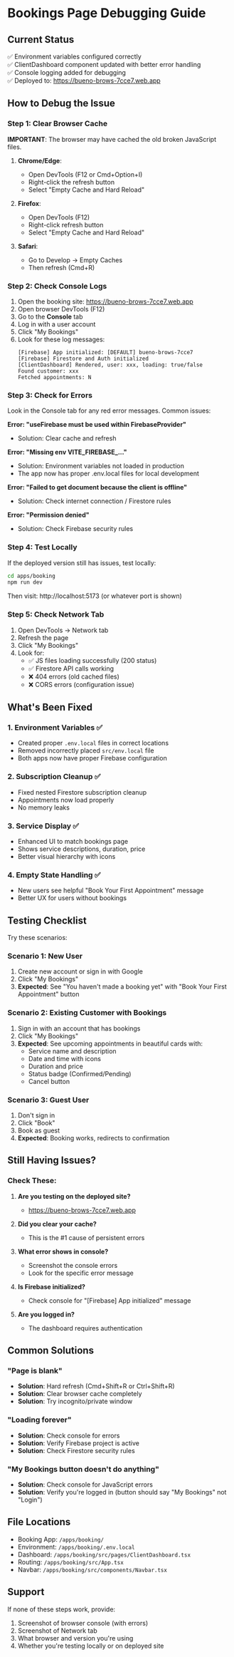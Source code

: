 # Bookings Page Debugging Guide

## Current Status
✅ Environment variables configured correctly  
✅ ClientDashboard component updated with better error handling  
✅ Console logging added for debugging  
✅ Deployed to: https://bueno-brows-7cce7.web.app  

## How to Debug the Issue

### Step 1: Clear Browser Cache
**IMPORTANT**: The browser may have cached the old broken JavaScript files.

1. **Chrome/Edge**:
   - Open DevTools (F12 or Cmd+Option+I)
   - Right-click the refresh button
   - Select "Empty Cache and Hard Reload"

2. **Firefox**:
   - Open DevTools (F12)
   - Right-click refresh button
   - Select "Empty Cache and Hard Reload"

3. **Safari**:
   - Go to Develop → Empty Caches
   - Then refresh (Cmd+R)

### Step 2: Check Console Logs
1. Open the booking site: https://bueno-brows-7cce7.web.app
2. Open browser DevTools (F12)
3. Go to the **Console** tab
4. Log in with a user account
5. Click "My Bookings"
6. Look for these log messages:
   ```
   [Firebase] App initialized: [DEFAULT] bueno-brows-7cce7
   [Firebase] Firestore and Auth initialized
   [ClientDashboard] Rendered, user: xxx, loading: true/false
   Found customer: xxx
   Fetched appointments: N
   ```

### Step 3: Check for Errors
Look in the Console tab for any red error messages. Common issues:

**Error: "useFirebase must be used within FirebaseProvider"**
- Solution: Clear cache and refresh

**Error: "Missing env VITE_FIREBASE_..."**
- Solution: Environment variables not loaded in production
- The app now has proper .env.local files for local development

**Error: "Failed to get document because the client is offline"**
- Solution: Check internet connection / Firestore rules

**Error: "Permission denied"**
- Solution: Check Firebase security rules

### Step 4: Test Locally
If the deployed version still has issues, test locally:

```bash
cd apps/booking
npm run dev
```

Then visit: http://localhost:5173 (or whatever port is shown)

### Step 5: Check Network Tab
1. Open DevTools → Network tab
2. Refresh the page
3. Click "My Bookings"
4. Look for:
   - ✅ JS files loading successfully (200 status)
   - ✅ Firestore API calls working
   - ❌ 404 errors (old cached files)
   - ❌ CORS errors (configuration issue)

## What's Been Fixed

### 1. Environment Variables ✅
- Created proper `.env.local` files in correct locations
- Removed incorrectly placed `src/env.local` file
- Both apps now have proper Firebase configuration

### 2. Subscription Cleanup ✅
- Fixed nested Firestore subscription cleanup
- Appointments now load properly
- No memory leaks

### 3. Service Display ✅
- Enhanced UI to match bookings page
- Shows service descriptions, duration, price
- Better visual hierarchy with icons

### 4. Empty State Handling ✅
- New users see helpful "Book Your First Appointment" message
- Better UX for users without bookings

## Testing Checklist

Try these scenarios:

### Scenario 1: New User
1. Create new account or sign in with Google
2. Click "My Bookings"
3. **Expected**: See "You haven't made a booking yet" with "Book Your First Appointment" button

### Scenario 2: Existing Customer with Bookings
1. Sign in with an account that has bookings
2. Click "My Bookings"
3. **Expected**: See upcoming appointments in beautiful cards with:
   - Service name and description
   - Date and time with icons
   - Duration and price
   - Status badge (Confirmed/Pending)
   - Cancel button

### Scenario 3: Guest User
1. Don't sign in
2. Click "Book"
3. Book as guest
4. **Expected**: Booking works, redirects to confirmation

## Still Having Issues?

### Check These:

1. **Are you testing on the deployed site?**
   - https://bueno-brows-7cce7.web.app

2. **Did you clear your cache?**
   - This is the #1 cause of persistent errors

3. **What error shows in console?**
   - Screenshot the console errors
   - Look for the specific error message

4. **Is Firebase initialized?**
   - Check console for "[Firebase] App initialized" message

5. **Are you logged in?**
   - The dashboard requires authentication

## Common Solutions

### "Page is blank"
- **Solution**: Hard refresh (Cmd+Shift+R or Ctrl+Shift+R)
- **Solution**: Clear browser cache completely
- **Solution**: Try incognito/private window

### "Loading forever"
- **Solution**: Check console for errors
- **Solution**: Verify Firebase project is active
- **Solution**: Check Firestore security rules

### "My Bookings button doesn't do anything"
- **Solution**: Check console for JavaScript errors
- **Solution**: Verify you're logged in (button should say "My Bookings" not "Login")

## File Locations

- Booking App: `/apps/booking/`
- Environment: `/apps/booking/.env.local`
- Dashboard: `/apps/booking/src/pages/ClientDashboard.tsx`
- Routing: `/apps/booking/src/App.tsx`
- Navbar: `/apps/booking/src/components/Navbar.tsx`

## Support

If none of these steps work, provide:
1. Screenshot of browser console (with errors)
2. Screenshot of Network tab
3. What browser and version you're using
4. Whether you're testing locally or on deployed site

